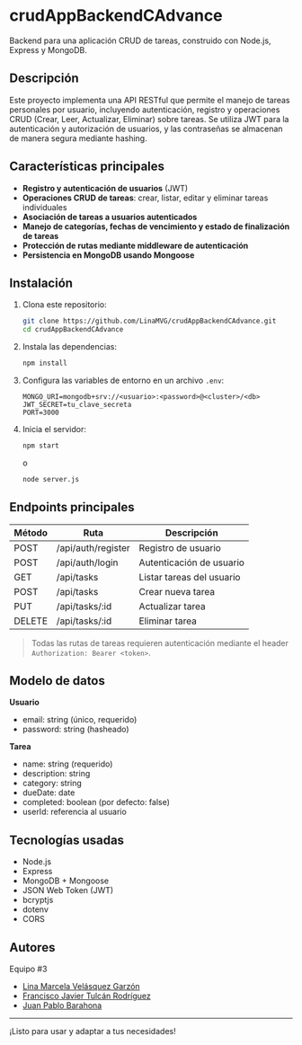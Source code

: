 # crudAppBackendCAdvance

Backend para una aplicación CRUD de tareas, construido con Node.js, Express y MongoDB.

## Descripción

Este proyecto implementa una API RESTful que permite el manejo de tareas personales por usuario, incluyendo autenticación, registro y operaciones CRUD (Crear, Leer, Actualizar, Eliminar) sobre tareas. Se utiliza JWT para la autenticación y autorización de usuarios, y las contraseñas se almacenan de manera segura mediante hashing.

## Características principales

- **Registro y autenticación de usuarios** (JWT)
- **Operaciones CRUD de tareas**: crear, listar, editar y eliminar tareas individuales
- **Asociación de tareas a usuarios autenticados**
- **Manejo de categorías, fechas de vencimiento y estado de finalización de tareas**
- **Protección de rutas mediante middleware de autenticación**
- **Persistencia en MongoDB usando Mongoose**

## Instalación

1. Clona este repositorio:
   ```bash
   git clone https://github.com/LinaMVG/crudAppBackendCAdvance.git
   cd crudAppBackendCAdvance
   ```

2. Instala las dependencias:
   ```bash
   npm install
   ```

3. Configura las variables de entorno en un archivo `.env`:
   ```
   MONGO_URI=mongodb+srv://<usuario>:<password>@<cluster>/<db>
   JWT_SECRET=tu_clave_secreta
   PORT=3000
   ```

4. Inicia el servidor:
   ```bash
   npm start
   ```
   o
     ```bash
   node server.js
   ```

## Endpoints principales

| Método | Ruta                | Descripción                     |
|--------|---------------------|---------------------------------|
| POST   | /api/auth/register  | Registro de usuario             |
| POST   | /api/auth/login     | Autenticación de usuario        |
| GET    | /api/tasks          | Listar tareas del usuario       |
| POST   | /api/tasks          | Crear nueva tarea               |
| PUT    | /api/tasks/:id      | Actualizar tarea                |
| DELETE | /api/tasks/:id      | Eliminar tarea                  |

> Todas las rutas de tareas requieren autenticación mediante el header `Authorization: Bearer <token>`.

## Modelo de datos

**Usuario**
- email: string (único, requerido)
- password: string (hasheado)

**Tarea**
- name: string (requerido)
- description: string
- category: string
- dueDate: date
- completed: boolean (por defecto: false)
- userId: referencia al usuario

## Tecnologías usadas

- Node.js
- Express
- MongoDB + Mongoose
- JSON Web Token (JWT)
- bcryptjs
- dotenv
- CORS

## Autores

Equipo #3
- [Lina Marcela Velásquez Garzón](https://github.com/LinaMVG)
- [Francisco Javier Tulcán Rodríguez ](https://github.com/FranciscoTulkn)
- [Juan Pablo Barahona](https://github.com/juan112812)

---

¡Listo para usar y adaptar a tus necesidades!
